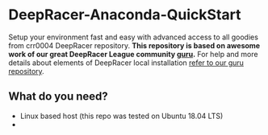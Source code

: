 # DeepRacer-Anaconda-QuickStart
Setup your environment fast and easy with advanced access to all goodies from crr0004 DeepRacer repository.
**This repository is based on awesome work of our great DeepRacer League community [guru](https://github.com/crr0004).**
For help and more details about elements of DeepRacer local installation [refer to our guru repository](https://github.com/crr0004/deepracer).
## What do you need?
- Linux based host (this repo was tested on Ubuntu 18.04 LTS)
- 

